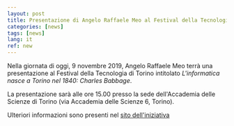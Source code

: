 ```yaml
---
layout: post
title: Presentazione di Angelo Raffaele Meo al Festival della Tecnologia 
categories: [news]
tags: [news]
lang: it
ref: new
---
```


Nella giornata di oggi, 9 novembre 2019, Angelo Raffaele Meo terrà una
presentazione al Festival della Tecnologia di Torino intitolato *L'informatica
nasce a Torino nel 1840: Charles Babbage*.  

La presentazione sarà alle ore 15.00 presso la sede dell'Accademia delle
Scienze di Torino (via Accademia delle Scienze 6, Torino).  

Ulteriori informazioni sono presenti nel [sito
dell'iniziativa](https://www.festivaltecnologia.it/sessioni/linformatica-nasce-torino-nel-1840-charles-babbage)
